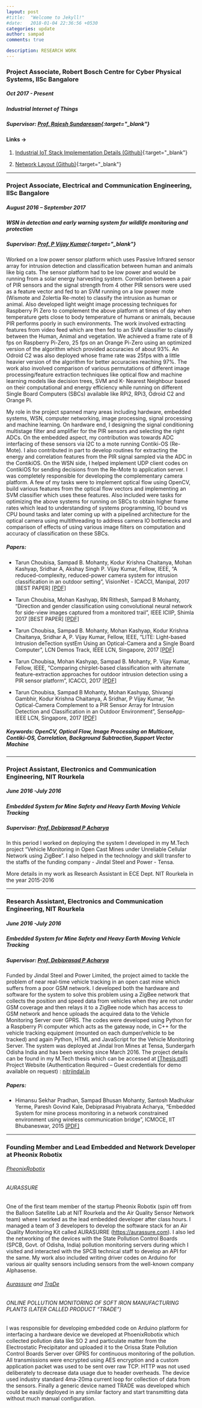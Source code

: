 ```yaml
---
layout: post
#title:  "Welcome to Jekyll!"
#date:   2018-01-04 22:36:56 +0530
categories: update
author: sampad
comments: true

description: RESEARCH WORK
---
```




### Project Associate, Robert Bosch Centre for Cyber Physical Systems, IISc Bangalore
##### Oct 2017 - Present
##### Industrial Internet of Things
##### Supervisor: [Prof. Rajesh Sundaresan](http://www.ece.iisc.ernet.in/~rajeshs/){:target="_blank"}

#### Links ->
1. [Industrial IoT Stack Implementation Details (Github)](https://github.com/NeveIsa/RBCCPS/tree/master/docs/iiot-gateway){:target="_blank"}

2. [Network Layout (Github)](https://github.com/NeveIsa/RBCCPS/blob/master/docs/network/Network%20Architecture.pdf){:target="_blank"}

---
### Project Associate, Electrical and Communication Engineering, IISc Bangalore 
##### August 2016 – September 2017
##### WSN in detection and early warning system for wildlife monitoring and protection
##### Supervisor: [Prof. P Vijay Kumar](http://www.ece.iisc.ernet.in/~vijay/){:target="_blank"}
Worked on a low power sensor platform which uses Passive Infrared sensor array for intrusion detection and
classification between human and animals like big cats. The sensor platform had to be low power and would be
running from a solar energy harvesting system. Correlation between a pair of PIR sensors and the signal strength from
4 other PIR sensors were used as a feature vector and fed to an SVM running on a low power mote (Wismote and
Zolertia Re-mote) to classify the intrusion as human or animal. Also developed light weight image processing
techniques for Raspberry Pi Zero to complement the above platform at times of day when temperature gets close to
body temperature of humans or animals, because PIR performs poorly in such environments. The work involved
extracting features from video feed which are then fed to an SVM classifier to classify between the Human, Animal
and vegetation. We achieved a frame rate of 8 fps on Raspberry Pi-Zero, 25 fps on an Orange Pi-Zero using an
optimized version of the algorithm which provided accuracies of about 93%. An Odroid C2 was also deployed whose
frame rate was 25fps with a little heavier version of the algorithm for better accuracies reaching 97%. The work also
involved comparison of various permutations of different image processing/feature extraction techniques like optical
flow and machine learning models like decision trees, SVM and K- Nearest Neighbour based on their computational
and energy efficiency while running on different Single Board Computers (SBCs) available like RPi2, RPi3, Odroid C2
and Orange Pi.

My role in the project spanned many areas including hardware, embedded systems, WSN, computer networking,
image processing, signal processing and machine learning. On hardware end, I designing the signal conditioning
multistage filter and amplifier for the PIR sensors and selecting the right ADCs. On the embedded aspect, my
contribution was towards ADC interfacing of these sensors via I2C to a mote running Contiki-OS (Re-Mote). I also
contributed in part to develop routines for extracting the energy and correlation features from the PIR signal sampled
via the ADC in the ContikiOS. On the WSN side, I helped implement UDP client codes on ContikiOS for sending
decisions from the Re-Mote to application server. I was completely responsible for developing the complementary
camera platform. A few of my tasks were to implement optical flow using OpenCV, build various features from the
optical flow vectors and implementing an SVM classifier which uses these features. Also included were tasks for
optimizing the above systems for running on SBCs to obtain higher frame rates which lead to understanding of
systems programming, IO bound vs CPU bound tasks and later coming up with a pipelined architecture for the optical
camera using multithreading to address camera IO bottlenecks and comparison of effects of using various image
filters on computation and accuracy of classification on these SBCs.

##### Papers: 
- Tarun Choubisa, Sampad B. Mohanty, Kodur Krishna Chaitanya, Mohan Kashyap, Sridhar A, Akshay Singh P. Vijay Kumar,
Fellow, IEEE, “A reduced-complexity, reduced-power camera system for intrusion classification in an outdoor setting”,
VisionNet - ICACCI, Manipal, 2017 [BEST PAPER] [[PDF]](http://sampy.in:8080/static/docs/PAPERS/Reduced_Complexity_Camera_System_ICACCI_MANIPAL_2017%28BEST_PAPER%29.pdf)

- Tarun Choubisa, Mohan Kashyap, RN Rithesh, Sampad B Mohanty, “Direction and gender classification using convolutional
neural network for side-view images captured from a monitored trail”, IEEE ICIIP, Shimla 2017 [BEST PAPER] [[PDF]](http://sampy.in:8080/static/docs/PAPERS/Gender_Classification_using_CNN_ICIIP_2017.pdf)

- Tarun Choubisa, Sampad B. Mohanty, Mohan Kashyap, Kodur Krishna Chaitanya, Sridhar A, P. Vijay Kumar, Fellow, IEEE,
“LITE: Light-based Intrusion deTection systEm Using an Optical-Camera and a Single Board Computer”, LCN Demos Track,
IEEE LCN, Singapore, 2017 [[PDF]](http://sampy.in:8080/static/docs/PAPERS/LITE_Light-based%20_Intrusion%20_deTection%20systEm_Demo_Proposal_SenseApp_2017_Singapore.pdf)

- Tarun Choubisa, Mohan Kashyap, Sampad B. Mohanty, P. Vijay Kumar, Fellow, IEEE, “Comparing chirplet-based
classification with alternate feature-extraction approaches for outdoor intrusion detection using a PIR sensor platform”,
ICACCI, 2017 [[PDF]](http://sampy.in:8080/static/docs/PAPERS/Comparions_Chirplet_vs_Other_Features_for_Intrusion_Detection_ICACCI_MANIPAL_2017.pdf)

- Tarun Choubisa, Sampad B Mohanty, Mohan Kashyap, Shivangi Gambhir, Kodur Krishna Chaitanya, A Sridhar, P Vijay
Kumar, “An Optical-Camera Complement to a PIR Sensor Array for Intrusion Detection and Classification in an Outdoor
Environment”, SenseApp-IEEE LCN, Singapore, 2017 [[PDF]](http://sampy.in:8080/static/docs/PAPERS/Optical_Camera_Intrusion_Classfication_SenseApp_LCN_Singapore_2017.pdf)


##### Keywords: OpenCV, Optical Flow, Image Processing on Multicore, Contiki-OS, Correlation, Background Subtraction,Support Vector Machine

---
### Project Assistant, Electronics and Communication Engineering, NIT Rourkela 
##### June 2016 -July 2016
##### Embedded System for Mine Safety and Heavy Earth Moving Vehicle Tracking
##### Supervisor: [Prof. Debiprasad P Acharya](http://www.nitrkl.ac.in/EC/~dpacharya/)

In this period I worked on deploying the system I developed in my M.Tech project “Vehicle Monitoring in Open Cast Mines under Unreliable Cellular Network using ZigBee”. I also helped in the technology and skill transfer to the staffs of the funding company - Jindal Steel and Power - Tensa.

More details in my work as Research Assistant in ECE Dept. NIT Rourkela in the year 2015-2016

---
### Research Assistant, Electronics and Communication Engineering, NIT Rourkela 
##### June 2016 -July 2016
##### Embedded System for Mine Safety and Heavy Earth Moving Vehicle Tracking
##### Supervisor: [Prof. Debiprasad P Acharya](http://www.nitrkl.ac.in/EC/~dpacharya/)

Funded by Jindal Steel and Power Limited, the project aimed to tackle the problem of near real-time vehicle tracking in
an open cast mine which suffers from a poor GSM network. I developed both the hardware and software for the system
to solve this problem using a ZigBee network that collects the position and speed data from vehicles when they are not
under GSM coverage and then relays it to a ZigBee node which has access to GSM network and hence uploads the
acquired data to the Vehicle Monitoring Server over GPRS. The codes were developed using Python for a Raspberry Pi
computer which acts as the gateway node, in C++ for the vehicle tracking equipment (mounted on each dumper/vehicle
to be tracked) and again Python, HTML and JavaScript for the Vehicle Monitoring Server. The system was deployed at
Jindal Iron Mines at Tensa, Sundergarh Odisha India and has been working since March 2016. The project details can
be found in my M.Tech thesis which can be accessed at [[Thesis.pdf]](http://nitrjindal.in/static/Thesis.pdf)
Project Website (Authentication Required – Guest credentials for demo available on request) : [nitrjindal.in](http://nitrjindal.in)

##### Papers:

- Himansu Sekhar Pradhan, Sampad Bhusan Mohanty, Santosh Madhukar Yerme, Paresh Govind Kale, Debiprasad Priyabrata
Acharya, “Embedded System for mine process monitoring in a network constrained environment using wireless
communication bridge”, ICMOCE, IIT Bhubaneswar, 2015 [[PDF]](http://dspace.nitrkl.ac.in/dspace/bitstream/2080/2521/1/2015_ICMOCE_HSPardhan_PID3956741.pdf)



---
### Founding Member and Lead Embedded and Network Developer at Pheonix Robotix

###### [PheonixRobotix](https://phoenixrobotix.com/)
###### AURASSURE
One of the first team member of the startup Pheonix Robotix (spin off from the Balloon Satellite Lab at NIT
Rourkela and the Air Quality Sensor Network team) where I worked as the lead embedded developer after
class hours. I managed a team of 3 developers to develop the software stack for an Air Quality Monitoring
Kit called AURASURRE (https://aurassure.com). I also led the networking of the devices with the State
Pollution Control Boards (SPCB, Govt. of Odisha, India) pollution monitoring servers during which I visited and
interacted with the SPCB technical staff to develop an API for the same. My work also included writing driver
codes on Arduino for various air quality sensors including sensors from the well-known company Alphasense.

###### [Aurassure](https://aurassure.com) and [TraDe](https://phoenixrobotix.com/trade-gprs)

###### ONLINE POLLUTION MONITORING OF SOFT IRON MANUFACTURING PLANTS (LATER CALLED PRODUCT “TRADE”)
I was responsible for developing embedded code on Arduino platform for interfacing a hardware device we
developed at PhoenixRobotix which collected pollution data like SO 2 and particulate matter from the
Electrostatic Precipitator and uploaded it to the Orissa State Pollution Control Boards Server over GPRS for
continuous monitoring of the pollution. All transmissions were encrypted using AES encryption and a custom
application packet was used to be sent over raw TCP. HTTP was not used deliberately to decrease data usage due
to header overheads. The device used industry standard 4ma-20ma current loop for collection of data from
the sensors. Finally a generic device named TRADE was developed which could be easily deployed in any
similar factory and start transmitting data without much manual configuration.
